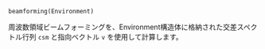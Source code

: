 ```
beamforming(Environment)
```

周波数領域ビームフォーミングを、Environment構造体に格納された交差スペクトル行列 `csm` と指向ベクトル `v` を使用して計算します。
